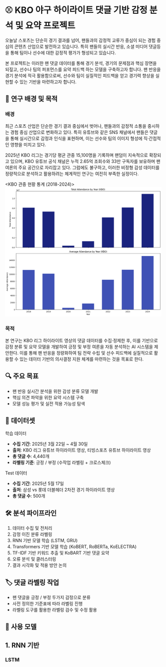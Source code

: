 # ⚾ KBO 야구 하이라이트 댓글 기반 감정 분석 및 요약 프로젝트
오늘날 스포츠는 단순히 경기 결과를 넘어, 팬들과의 감정적 교류가 중심이 되는 경험 중심의 콘텐츠 산업으로 발전하고 있습니다.
특히 팬들의 실시간 반응, 소셜 미디어 댓글등을 통해 팀이나 선수에 대한 감정적 평가가 형성되고 있습니다.

본 프로젝트는 이러한 팬 댓글 데이터를 통해 경기 분석, 경기의 문제점과 핵심 장면을 되짚고, 선수나 팀의 퍼포먼스를 요약 피드백 하는 모델을 구축하고자 합니다. 
팬 반응을 경기 분석에 적극 활용함으로써, 선수와 팀이 실질적인 피드백을 얻고 경기력 향상을 실현할 수 있는 기반을 마련하고자 합니다.

## 📌 연구 배경 및 목적 
### 배경 
최근 스포츠 산업은 단순한 경기 결과 중심에서 벗어나, 팬들과의 감정적 소통을 중시하는 경험 중심 산업으로 변화하고 있다. 특히 유튜브와 같은 SNS 채널에서 팬들은 댓글을 통해 실시간으로 감정과 인식을 표현하며, 이는 선수와 팀의 이미지 형성에 직·간접적인 영향을 미치고 있다.

2025년 KBO 리그는 경기당 평균 관중 15,100명을 기록하며 팬덤이 지속적으로 확장되고 있으며, KBO 유튜브 공식 채널은 누적 2.65억 조회수와 33만 구독자를 보유하며 팬 여론의 주요 공간으로 자리잡고 있다. 
그럼에도 불구하고, 이러한 비정형 감성 데이터를 정량적으로 분석하고 활용하려는 체계적인 연구는 여전히 부족한 실정이다.

<KBO 관중 현황 통계 (2018-2024)>
![image.png](https://github.com/gawonm/BaseballSentiment/blob/main/image.png)

### 목적 
본 연구는 KBO 리그 하이라이트 영상의 댓글 데이터를 수집·정제한 후, 이를 기반으로 감정 분류 및 요약 모델을 개발하여 긍정 및 부정 여론을 자동 분석하는 AI 시스템을 제안한다. 이를 통해 팬 반응을 정량화하여 팀 전략 수립 및 선수 피드백에 실질적으로 활용할 수 있는 데이터 기반의 의사결정 지원 체계를 마련하는 것을 목표로 한다.

## 🔍 주요 목표
- 팬 반응 실시간 분석을 위한 감성 분류 모델 개발
- 핵심 의견 파악을 위한 요약 시스템 구축
- 모델 성능 평가 및 실전 적용 가능성 탐색

## 🧪 데이터셋
학습 데이터 
- **수집 기간**: 2025년 3월 22일 ~ 4월 30일
- **출처**: KBO 리그 유튜브 하이라이트 영상, 티빙스포츠 유튜브 하이라이트 영상 
- **총 댓글 수**: 4,440개
- **라벨링 기준**: 긍정 / 부정 (수작업 라벨링 + 크로스체크)

Test 데이터
- **수집 기간**: 2025년 5월 17일
- **출처**: 삼성 vs 롯데 더블헤더 2차전 경기 하이라이트 영상 
- **총 댓글 수**: 500개

## 🛠 분석 파이프라인
1. 데이터 수집 및 전처리
2. 감정 이진 분류 라벨링
3. RNN 기반 모델 학습 (LSTM, GRU)
4. Transformers 기반 모델 학습 (KoBERT, RoBERTa, KoELECTRA)
6. TF-IDF 기반 키워드 추출 및 KoBART 기반 댓글 요약
7. 오류 분석 및 클러스터링
8. 결과 시각화 및 적용 방안 논의

## 🏷️ 댓글 라벨링 작업
- 팬 댓글을 긍정 / 부정 두가지 감정으로 분류
- 사전 정의한 기준표에 따라 라벨링 진행
- 라벨링 도구를 활용한 라벨링 검수 및 수정 활용



## 🧠 사용 모델
## 1. RNN 기반 
### LSTM 

